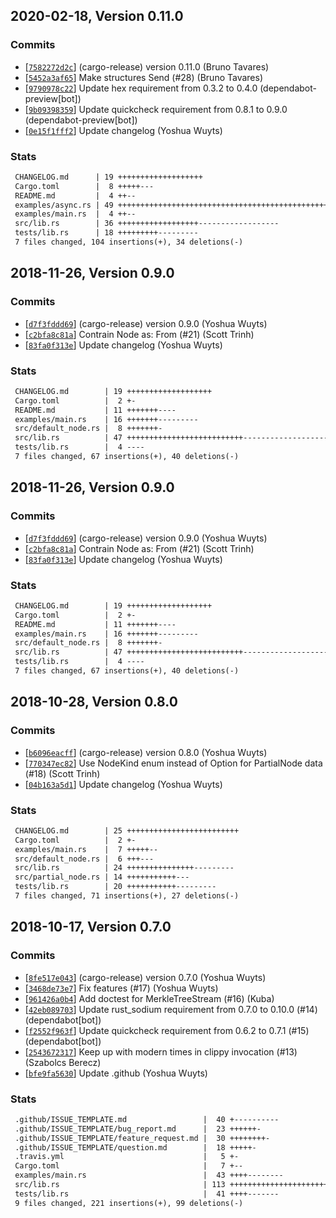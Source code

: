 ## 2020-02-18, Version 0.11.0
### Commits
- [[`7582272d2c`](https://github.com/datrs/merkle-tree-stream/commit/7582272d2c117d8413768219ccff60988ec87aa7)] (cargo-release) version 0.11.0 (Bruno Tavares)
- [[`5452a3af65`](https://github.com/datrs/merkle-tree-stream/commit/5452a3af6545029ed6f719f42b1eee300065446f)] Make structures Send (#28) (Bruno Tavares)
- [[`9790978c22`](https://github.com/datrs/merkle-tree-stream/commit/9790978c224e4afc6208602f5be75a797a1a1df1)] Update hex requirement from 0.3.2 to 0.4.0 (dependabot-preview[bot])
- [[`9b09398359`](https://github.com/datrs/merkle-tree-stream/commit/9b093983598c5ad7d1c6ff7a7586c392b43e8a15)] Update quickcheck requirement from 0.8.1 to 0.9.0 (dependabot-preview[bot])
- [[`0e15f1fff2`](https://github.com/datrs/merkle-tree-stream/commit/0e15f1fff23ade27f4c43b6b5a1863770e175aad)] Update changelog (Yoshua Wuyts)

### Stats
```diff
 CHANGELOG.md      | 19 +++++++++++++++++++
 Cargo.toml        |  8 +++++---
 README.md         |  4 ++--
 examples/async.rs | 49 +++++++++++++++++++++++++++++++++++++++++++++++++
 examples/main.rs  |  4 ++--
 src/lib.rs        | 36 ++++++++++++++++++------------------
 tests/lib.rs      | 18 +++++++++---------
 7 files changed, 104 insertions(+), 34 deletions(-)
```


## 2018-11-26, Version 0.9.0
### Commits
- [[`d7f3fddd69`](https://github.com/datrs/merkle-tree-stream/commit/d7f3fddd6973bd3f2c5b696390f3e84a4589dfb7)] (cargo-release) version 0.9.0 (Yoshua Wuyts)
- [[`c2bfa8c81a`](https://github.com/datrs/merkle-tree-stream/commit/c2bfa8c81a9a34ff9c314d6fd698d286724af809)] Contrain Node as: From<NodeParts> (#21) (Scott Trinh)
- [[`83fa0f313e`](https://github.com/datrs/merkle-tree-stream/commit/83fa0f313e251d714aac7718eaad0d524d6cdf37)] Update changelog (Yoshua Wuyts)

### Stats
```diff
 CHANGELOG.md        | 19 +++++++++++++++++++
 Cargo.toml          |  2 +-
 README.md           | 11 +++++++----
 examples/main.rs    | 16 +++++++---------
 src/default_node.rs |  8 +++++++-
 src/lib.rs          | 47 ++++++++++++++++++++++++++---------------------
 tests/lib.rs        |  4 ----
 7 files changed, 67 insertions(+), 40 deletions(-)
```


## 2018-11-26, Version 0.9.0
### Commits
- [[`d7f3fddd69`](https://github.com/datrs/merkle-tree-stream/commit/d7f3fddd6973bd3f2c5b696390f3e84a4589dfb7)] (cargo-release) version 0.9.0 (Yoshua Wuyts)
- [[`c2bfa8c81a`](https://github.com/datrs/merkle-tree-stream/commit/c2bfa8c81a9a34ff9c314d6fd698d286724af809)] Contrain Node as: From<NodeParts> (#21) (Scott Trinh)
- [[`83fa0f313e`](https://github.com/datrs/merkle-tree-stream/commit/83fa0f313e251d714aac7718eaad0d524d6cdf37)] Update changelog (Yoshua Wuyts)

### Stats
```diff
 CHANGELOG.md        | 19 +++++++++++++++++++
 Cargo.toml          |  2 +-
 README.md           | 11 +++++++----
 examples/main.rs    | 16 +++++++---------
 src/default_node.rs |  8 +++++++-
 src/lib.rs          | 47 ++++++++++++++++++++++++++---------------------
 tests/lib.rs        |  4 ----
 7 files changed, 67 insertions(+), 40 deletions(-)
```


## 2018-10-28, Version 0.8.0
### Commits
- [[`b6096eacff`](https://github.com/datrs/merkle-tree-stream/commit/b6096eacffc96765271307cbf30bd613b414b4af)] (cargo-release) version 0.8.0 (Yoshua Wuyts)
- [[`770347ec82`](https://github.com/datrs/merkle-tree-stream/commit/770347ec82cdd5bf5b207088be2535f76364576f)] Use NodeKind enum instead of Option for PartialNode data (#18) (Scott Trinh)
- [[`04b163a5d1`](https://github.com/datrs/merkle-tree-stream/commit/04b163a5d1ccb06f995576152280bde5241c0ef4)] Update changelog (Yoshua Wuyts)

### Stats
```diff
 CHANGELOG.md        | 25 +++++++++++++++++++++++++
 Cargo.toml          |  2 +-
 examples/main.rs    |  7 +++++--
 src/default_node.rs |  6 +++---
 src/lib.rs          | 24 +++++++++++++++---------
 src/partial_node.rs | 14 +++++++++++---
 tests/lib.rs        | 20 +++++++++++---------
 7 files changed, 71 insertions(+), 27 deletions(-)
```


## 2018-10-17, Version 0.7.0
### Commits
- [[`8fe517e043`](https://github.com/datrs/merkle-tree-stream/commit/8fe517e0432d35563c3f89956a7065ec3cbdb9ef)] (cargo-release) version 0.7.0 (Yoshua Wuyts)
- [[`3468de73e7`](https://github.com/datrs/merkle-tree-stream/commit/3468de73e7dc011838d762dc3be18e7cea026049)] Fix features (#17) (Yoshua Wuyts)
- [[`961426a0b4`](https://github.com/datrs/merkle-tree-stream/commit/961426a0b42cebdfafc75a6d6001a03f16929019)] Add doctest for MerkleTreeStream (#16) (Kuba)
- [[`42eb089703`](https://github.com/datrs/merkle-tree-stream/commit/42eb0897034fae63f443364b82c1115f15cc16aa)] Update rust_sodium requirement from 0.7.0 to 0.10.0 (#14) (dependabot[bot])
- [[`f2552f963f`](https://github.com/datrs/merkle-tree-stream/commit/f2552f963f4d29d7a9da5df59b66e579d19782b1)] Update quickcheck requirement from 0.6.2 to 0.7.1 (#15) (dependabot[bot])
- [[`2543672317`](https://github.com/datrs/merkle-tree-stream/commit/2543672317e82e3879fc7942cec74d6e83b49c37)]  Keep up with modern times in clippy invocation (#13) (Szabolcs Berecz)
- [[`bfe9fa5630`](https://github.com/datrs/merkle-tree-stream/commit/bfe9fa56307a8db8245abb6d32e8ecd944d1e980)] Update .github (Yoshua Wuyts)

### Stats
```diff
 .github/ISSUE_TEMPLATE.md                 |  40 +----------
 .github/ISSUE_TEMPLATE/bug_report.md      |  23 ++++++-
 .github/ISSUE_TEMPLATE/feature_request.md |  30 ++++++++-
 .github/ISSUE_TEMPLATE/question.md        |  18 +++++-
 .travis.yml                               |   5 +-
 Cargo.toml                                |   7 +--
 examples/main.rs                          |  43 ++++--------
 src/lib.rs                                | 113 +++++++++++++++++++++++++++++--
 tests/lib.rs                              |  41 ++++-------
 9 files changed, 221 insertions(+), 99 deletions(-)
```



